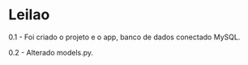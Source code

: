 # Leilao

0.1 - Foi criado o projeto e o app, banco de dados conectado MySQL.

0.2 - Alterado models.py.
